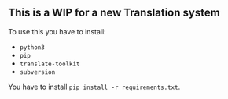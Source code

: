 ## This is a WIP for a new Translation system

To use this you have to install:
* `python3`
* `pip`
* `translate-toolkit`
* `subversion`

You have to install `pip install -r requirements.txt`.
